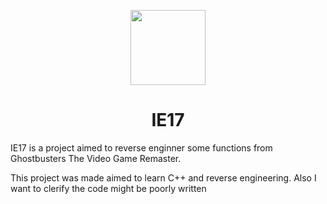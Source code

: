 <p align="center">
    <a href="https://github.com/sakis720/IE17-Launcher/tree/main/IE17-Launcher">
        <img height="120px" src="https://github.com/sakis720/IE17-Launcher/blob/main/IE17-Launcher/logo_in.ico" />
    </a>
</p>

<h1 align="center">IE17</h1>

IE17 is a project aimed to reverse enginner some functions from Ghostbusters The Video Game Remaster.

This project was made aimed to learn C++ and reverse engineering. Also I want to clerify the code might be poorly written
